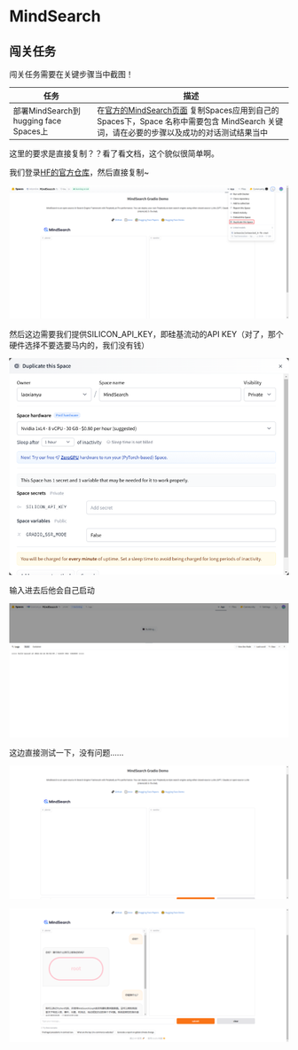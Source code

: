 # MindSearch

## 闯关任务

闯关任务需要在关键步骤当中截图！

| 任务                                   | 描述                                                                                                                                                                                      |
| -------------------------------------- | ----------------------------------------------------------------------------------------------------------------------------------------------------------------------------------------- |
| 部署MindSearch到 hugging face Spaces上 | 在[官方的MindSearch页面](https://huggingface.co/spaces/internlm/MindSearch) 复制Spaces应用到自己的Spaces下，Space 名称中需要包含 MindSearch 关键词，请在必要的步骤以及成功的对话测试结果当中 |


这里的要求是直接复制？？看了看文档，这个貌似很简单啊。


我们登录[HF的官方仓库](https://huggingface.co/spaces/internlm/MindSearch)，然后直接复制~

![1735004933009](image/readme/1735004933009.png)

然后这边需要我们提供SILICON_API_KEY，即硅基流动的API KEY（对了，那个硬件选择不要选要马内的，我们没有钱）

![1735005039324](image/readme/1735005039324.png)

输入进去后他会自己启动

![1735005292233](image/readme/1735005292233.png)

这边直接测试一下，没有问题……

![1735005607828](image/readme/1735005607828.png)

![1735005833697](image/readme/1735005833697.png)
